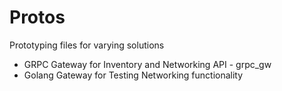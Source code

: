 # Protos

Prototyping files for varying solutions

- GRPC Gateway for Inventory and Networking API - grpc_gw
- Golang Gateway for Testing Networking functionality
